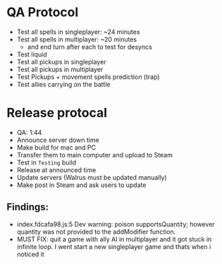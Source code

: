 # QA Protocol
- Test all spells in singleplayer: ~24 minutes
- Test all spells in multiplayer: ~20 minutes
    - and end turn after each to test for desyncs
- Test liquid
- Test all pickups in singleplayer
- Test all pickups in multiplayer
- Test Pickups + movement spells prediction (trap)
- Test allies carrying on the battle

# Release protocal
- QA: 1:44
- Announce server down time
- Make build for mac and PC
- Transfer them to main computer and upload to Steam
- Test in `Testing` build
- Release at announced time
- Update servers (Walrus must be updated manually)
- Make post in Steam and ask users to update

## Findings:
- index.fdcafa98.js:5 Dev warning: poison supportsQuantity; however quantity was not provided to the addModifier function.
- MUST FIX: quit a game with ally AI in multiplayer and it got stuck in infinite loop. I went start a new singleplayer game and thats when i noticed it